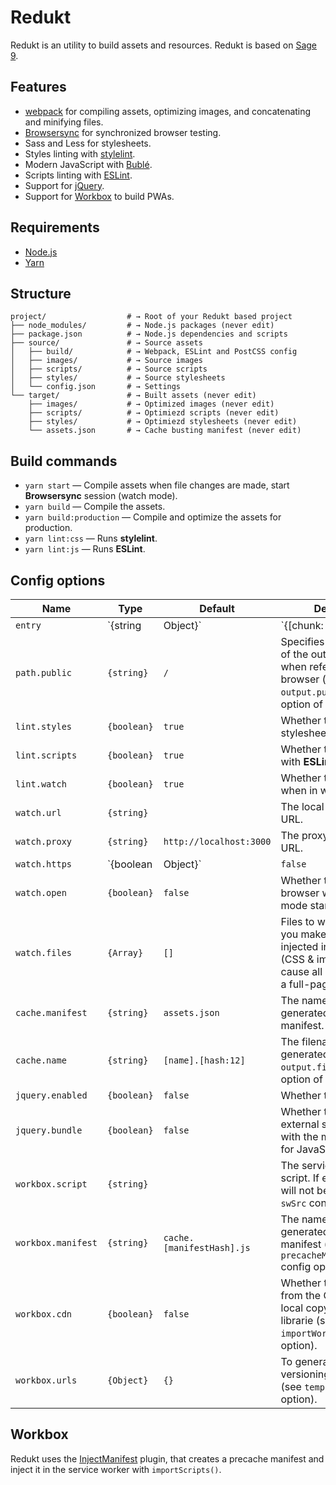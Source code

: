 # Redukt

Redukt is an utility to build assets and resources. Redukt is based on [Sage 9](https://roots.io/sage/).

## Features

* [webpack](https://webpack.github.io/) for compiling assets, optimizing images, and concatenating and minifying files.
* [Browsersync](http://www.browsersync.io/) for synchronized browser testing.
* Sass and Less for stylesheets.
* Styles linting with [stylelint](https://stylelint.io/).
* Modern JavaScript with [Bublé](https://github.com/bublejs/buble).
* Scripts linting with [ESLint](https://eslint.org/).
* Support for [jQuery](https://jquery.com/).
* Support for [Workbox](https://developers.google.com/web/tools/workbox/) to build PWAs.

## Requirements

* [Node.js](http://nodejs.org/)
* [Yarn](https://yarnpkg.com/en/docs/install)

## Structure

```shell
project/                  # → Root of your Redukt based project
├── node_modules/         # → Node.js packages (never edit)
├── package.json          # → Node.js dependencies and scripts
├── source/               # → Source assets
│   ├── build/            # → Webpack, ESLint and PostCSS config
│   ├── images/           # → Source images
│   ├── scripts/          # → Source scripts
│   ├── styles/           # → Source stylesheets
│   └── config.json       # → Settings
└── target/               # → Built assets (never edit)
    ├── images/           # → Optimized images (never edit)
    ├── scripts/          # → Optimiezd scripts (never edit)
    ├── styles/           # → Optimiezd stylesheets (never edit)
    └── assets.json       # → Cache busting manifest (never edit)
```

## Build commands

* `yarn start` — Compile assets when file changes are made, start **Browsersync** session (watch mode).
* `yarn build` — Compile the assets.
* `yarn build:production` — Compile and optimize the assets for production.
* `yarn lint:css` — Runs **stylelint**.
* `yarn lint:js` — Runs **ESLint**.

## Config options

| Name | Type | Default | Description |
|---|---|---|---|
|`entry`|`{string|Object}`|`{[chunk: string]: string|string[]}`|The entry points for **webpack**.|
|`path.public`|`{string}`|`/`|Specifies the public URL of the output directory when referenced in a browser (see `output.publicPath` config option of **webpack**).|
|`lint.styles`|`{boolean}`|`true`|Whether to lint stylesheets with **stylelint**.|
|`lint.scripts`|`{boolean}`|`true`|Whether to lint scripts with **ESLint**.|
|`lint.watch`|`{boolean}`|`true`|Whether to run linters when in watch mode.|
|`watch.url`|`{string}`||The local development URL.|
|`watch.proxy`|`{string}`|`http://localhost:3000`|The proxy for the local URL.|
|`watch.https`|`{boolean|Object}`|`false`|Whether to enable HTTPS for local development. It can be a hash with a `key` and a `cert` properties to enable with custom certificates.|
|`watch.open`|`{boolean}`|`false`|Whether to launch the browser when watch mode starts.|
|`watch.files`|`{Array}`|`[]`|Files to watch. Changes you make will either be injected into the page (CSS & images) or will cause all browsers to do a full-page refresh.|
|`cache.manifest`|`{string}`|`assets.json`|The name of the generated cache manifest.|
|`cache.name`|`{string}`|`[name].[hash:12]`|The filenames that will be generated (see `output.filename` config option of **webpack**).|
|`jquery.enabled`|`{boolean}`|`false`|Whether to use jQuery.|
|`jquery.bundle`|`{boolean}`|`false`|Whether to serve as an external script or bundle with the main entry point for JavaScript|
|`workbox.script`|`{string}`||The service worker script. If empty Workbox will not be used (see `swSrc` config option).|
|`workbox.manifest`|`{string}`|`cache.[manifestHash].js`|The name of the generated precache manifest (see `precacheManifestFilename` config option).|
|`workbox.cdn`|`{boolean}`|`false`|Whether to load Workbox from the CDN or create a local copy of the runtime librarie (see `importWorkboxFrom` config option).|
|`workbox.urls`|`{Object}`|`{}`|To generate unique versioning information (see `templatedUrls` config option).|

## Workbox

Redukt uses the [InjectManifest](https://developers.google.com/web/tools/workbox/modules/workbox-webpack-plugin#injectmanifest_plugin_1) plugin, that creates a precache manifest and inject it in the service worker with `importScripts()`.